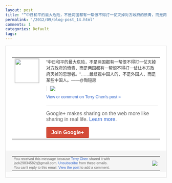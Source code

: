 ```yaml
---
layout: post
title: "“中日和平的最大危险，不是两国都有一帮恨不得打一仗灭掉对方政府的愤青，而是两国都有..."
permalink: '/2012/09/blog-post_14.html'
comments: 1
categories: Default
tags: 
---
```

<div style="border:solid 1px #dfdfdf;color:#686868;font:13px Arial"><div style="background-color:#fff;padding:20px;"><table cellpadding="0" cellspacing="0"><tr><td style="padding-right:15px;vertical-align:top"><a href="https://plus.google.com/_/notifications/emlink?emrecipient=110200756825219614165&amp;emid=CMDK9O_7tLICFSZXtAodhUkAAA&amp;path=%2F108643996575278738906&amp;dt=1347622191054&amp;uob=8"><img height="75" src="https://lh3.googleusercontent.com/-KKRGTyJ5Bl0/AAAAAAAAAAI/AAAAAAAAEEY/jllxqER5dCk/s75-c-k-a/photo.jpg" style="border:solid 1px #cccccc;" width="75"/></a></td><td style="width:578px;color:#333;font:13px Arial;vertical-align:top"><div style="padding-bottom:10px">"中日和平的最大危险，不是两国都有一帮恨<wbr/>不得打一仗灭掉对方政府的愤青，而是两国都<wbr/>有一帮恨不得打一仗让本方政府灭掉的思想者<wbr/>。"……最歧视中国人的，不是外国人，而是<wbr/>某些中国人。――@陶短房</div><div style="margin-bottom:10px;padding-left:10px; border-left:2px solid #EAEAEA"><span style="margin-right:5px"><a href="https://plus.google.com/_/notifications/emlink?emrecipient=110200756825219614165&amp;emid=CMDK9O_7tLICFSZXtAodhUkAAA&amp;path=%2F108643996575278738906%2Fposts%2FiEBiBNkxtAp%3Fgpinv%3DAMIXal9r1RQ1XDByecC6wQWRSXgG6bnklbxucSZIZX2T-034lBdT75oR7Q6_L44jWIX6n6eRanjvsVsWtNGuTE8w62MfbGOQkX-pFUWIhhfS8vvgiipTlYI&amp;dt=1347622191054&amp;uob=8" style="color:#3366CC;text-decoration:none;"><img border="0" src="https://lh5.googleusercontent.com/-RhyWczMxPco/UFMUV162jwI/AAAAAAAAs_c/IxoTLxp_wuI/h120/2000.jpg" style="max-height:200px;max-width:275px"/></a></span></div><a href="https://plus.google.com/_/notifications/emlink?emrecipient=110200756825219614165&amp;emid=CMDK9O_7tLICFSZXtAodhUkAAA&amp;path=%2F108643996575278738906%2Fposts%2FiEBiBNkxtAp%3Fgpinv%3DAMIXal9r1RQ1XDByecC6wQWRSXgG6bnklbxucSZIZX2T-034lBdT75oR7Q6_L44jWIX6n6eRanjvsVsWtNGuTE8w62MfbGOQkX-pFUWIhhfS8vvgiipTlYI&amp;dt=1347622191054&amp;uob=8" style="color:#3366CC;text-decoration:none">View or comment on Terry Chen's post »</a><div style="margin-top:20px;border-top:solid 1px #dfdfdf"><div style="padding:15px 0;color:#686868;font:16px Arial">Google+ makes sharing on the web more like sharing in real life. <a href="http://www.google.com/+/learnmore/" style="color:#3366CC;text-decoration:none">Learn more</a>.</div><a href="https://plus.google.com/_/notifications/emlink?emrecipient=110200756825219614165&amp;emid=CMDK9O_7tLICFSZXtAodhUkAAA&amp;path=%2F%3Fgpinv%3DAMIXal9r1RQ1XDByecC6wQWRSXgG6bnklbxucSZIZX2T-034lBdT75oR7Q6_L44jWIX6n6eRanjvsVsWtNGuTE8w62MfbGOQkX-pFUWIhhfS8vvgiipTlYI&amp;dt=1347622191054&amp;uob=8" style="display:inline-block;padding:7px 15px;background-color:#d44b38; color:#fff;font-size:16px; font-weight:bold;border-radius:2px;-webkit-border-radius:2px; -moz-border-radius:2px;border:solid 1px #c43b28; white-space:nowrap;text-decoration:none">Join Google+</a></div></td></tr></table></div><div style="border-top:solid 1px #dfdfdf;padding:0 20px; background-color:#f5f5f5"><table cellpadding="0" cellspacing="0" style="height:50px"><tbody><tr><td style="vertical-align:middle;width:100%; color:#636363;font:11px Arial; line-height:120%">You received this message because <a href="https://plus.google.com/_/notifications/emlink?emrecipient=110200756825219614165&amp;emid=CMDK9O_7tLICFSZXtAodhUkAAA&amp;path=%2F108643996575278738906%3Fgpinv%3DAMIXal9r1RQ1XDByecC6wQWRSXgG6bnklbxucSZIZX2T-034lBdT75oR7Q6_L44jWIX6n6eRanjvsVsWtNGuTE8w62MfbGOQkX-pFUWIhhfS8vvgiipTlYI&amp;dt=1347622191054&amp;uob=8" style="color:#3366CC;text-decoration:none">Terry Chen</a> shared it with jack29834582t@gmail.com. <a href="https://plus.google.com/_/notifications/emlink?emrecipient=110200756825219614165&amp;emid=CMDK9O_7tLICFSZXtAodhUkAAA&amp;path=%2F_%2Fnonplus%2Femailsettings%3Fgpinv%3DAMIXal9r1RQ1XDByecC6wQWRSXgG6bnklbxucSZIZX2T-034lBdT75oR7Q6_L44jWIX6n6eRanjvsVsWtNGuTE8w62MfbGOQkX-pFUWIhhfS8vvgiipTlYI%26est%3DADH5u8Uxd5klFPpeFhN7X7w8kOn910nDUtWHxpK9IVzPA3xhWHvuwyPeC_X1_ugQYRFBCLNto9sKUGM0Cviu6Q8pXVyrQMbr_5pLeUhV1jDnZK-sE7WTO-6Vue6V2YI23auBLvvJCW15L4FXRZElFqAplnda0NcguQ&amp;dt=1347622191054&amp;uob=8" style="color:#3366CC;text-decoration:none">Unsubscribe</a> from these emails.<br/>You can't reply to this email. <a href="https://plus.google.com/_/notifications/emlink?emrecipient=110200756825219614165&amp;emid=CMDK9O_7tLICFSZXtAodhUkAAA&amp;path=%2F108643996575278738906%2Fposts%2FiEBiBNkxtAp%3Fgpinv%3DAMIXal9r1RQ1XDByecC6wQWRSXgG6bnklbxucSZIZX2T-034lBdT75oR7Q6_L44jWIX6n6eRanjvsVsWtNGuTE8w62MfbGOQkX-pFUWIhhfS8vvgiipTlYI&amp;dt=1347622191054&amp;uob=8" style="color:#3366CC;text-decoration:none">View the post</a> to add a comment.<br/></td><td><img src="https://ssl.gstatic.com/s2/oz/images/notifications/logo/google-plus-6617a72bb36cc548861652780c9e6ff1.png"/></td></tr></tbody></table></div></div>